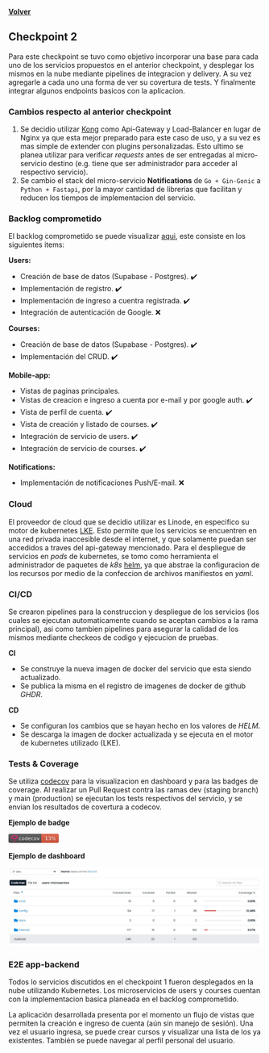 [**Volver**](../README.md)

## Checkpoint 2

Para este checkpoint se tuvo como objetivo incorporar una base para cada uno de los servicios propuestos en el anterior checkpoint, y desplegar los mismos en la nube mediante pipelines de integracion y delivery. A su vez agregarle a cada uno una forma de ver su covertura de tests. Y finalmente integrar algunos endpoints basicos con la aplicacion.

### Cambios respecto al anterior checkpoint

1. Se decidio utilizar [Kong](https://konghq.com/) como Api-Gateway y Load-Balancer en lugar de Nginx ya que esta mejor preparado para este caso de uso, y a su vez es mas simple de extender con plugins personalizadas. Esto ultimo se planea utilizar para verificar *requests* antes de ser entregadas al micro-servicio destino (e.g. tiene que ser administrador para acceder al respectivo servicio).
2. Se cambio el stack del micro-servicio **Notifications** de `Go + Gin-Gonic` a `Python + Fastapi`, por la mayor cantidad de librerias que facilitan y reducen los tiempos de implementacion del servicio.

### Backlog comprometido

El backlog comprometido se puede visualizar [aqui](https://github.com/orgs/ClassConnect-org/projects/1/views/3), este consiste en los siguientes items:

**Users:**

- Creación de base de datos (Supabase - Postgres). ✔️
- Implementación de registro. ✔️
- Implementación de ingreso a cuentra registrada. ✔️
- Integración de autenticación de Google. ❌
  
**Courses:**

- Creación de base de datos (Supabase - Postgres). ✔️
- Implementación del CRUD. ✔️
  
**Mobile-app:**

- Vistas de paginas principales.
- Vistas de creacion e ingreso a cuenta por e-mail y por google auth. ✔️
- Vista de perfil de cuenta. ✔️
- Vista de creación y listado de courses. ✔️
- Integración de servicio de users. ✔️
- Integración de servicio de courses. ✔️

**Notifications:**

- Implementación de notificaciones Push/E-mail. ❌

### Cloud

El proveedor de cloud que se decidio utilizar es Linode, en especifico su motor de kubernetes [LKE](https://www.linode.com/products/kubernetes/). Esto permite que los servicios se encuentren en una red privada inaccesible desde el internet, y que solamente puedan ser accedidos a traves del api-gateway mencionado. Para el despliegue de servicios en *pods* de kubernetes, se tomo como herramienta el administrador de paquetes de *k8s* [helm](http://helm.sh), ya que abstrae la configuracion de los recursos por medio de la confeccion de archivos manifiestos en *yaml*.

### CI/CD

Se crearon pipelines para la construccion y despliegue de los servicios (los cuales se ejecutan automaticamente cuando se aceptan cambios a la rama principal), asi como tambien pipelines para asegurar la calidad de los mismos mediante checkeos de codigo y ejecucion de pruebas.

**CI**

- Se construye la nueva imagen de docker del servicio que esta siendo actualizado.
- Se publica la misma en el registro de imagenes de docker de github *GHDR*.

**CD**

- Se configuran los cambios que se hayan hecho en los valores de *HELM*.
- Se descarga la imagen de docker actualizada y se ejecuta en el motor de kubernetes utilizado (LKE).

### Tests & Coverage

Se utiliza [codecov](https://about.codecov.io/) para la visualizacion en dashboard y para las badges de coverage. Al realizar un Pull Request contra las ramas dev (staging branch) y main (production) se ejecutan los tests respectivos del servicio, y se envian los resultados de covertura a codecov.

**Ejemplo de badge**

<img alt="badge" width="100px" src="../img/test_badge.png" />

**Ejemplo de dashboard**

![dashboard](../img/test_dash.jpg)

### E2E app-backend

Todos lo servicios discutidos en el checkpoint 1 fueron desplegados en la nube utilizando Kubernetes. Los microservicios de users y courses cuentan con la implementacion basica planeada en el backlog comprometido.

La aplicación desarrollada presenta por el momento un flujo de vistas que permiten la creación e ingreso de cuenta (aún sin manejo de sesión). Una vez el usuario ingresa, se puede crear cursos y visualizar una lista de los ya existentes. También se puede navegar al perfil personal del usuario.
